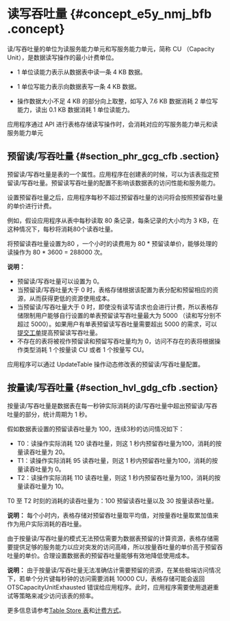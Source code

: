 # 读写吞吐量 {#concept_e5y_nmj_bfb .concept}

读/写吞吐量的单位为读服务能力单元和写服务能力单元，简称 CU （Capacity Unit），是数据读写操作的最小计费单位。

-   1 单位读能力表示从数据表中读一条 4 KB 数据。

-   1 单位写能力表示向数据表写一条 4 KB 数据。

-   操作数据大小不足 4 KB 的部分向上取整，如写入 7.6 KB 数据消耗 2 单位写能力，读出 0.1 KB 数据消耗 1 单位读能力。


应用程序通过 API 进行表格存储读写操作时，会消耗对应的写服务能力单元和读服务能力单元

## 预留读/写吞吐量 {#section_phr_gcg_cfb .section}

预留读/写吞吐量是表的一个属性。应用程序在创建表的时候，可以为该表指定预留读/写吞吐量。预留读写吞吐量的配置不影响该数据表的访问性能和服务能力。

设置预留吞吐量之后，应用程序每秒不超过预留吞吐量的访问将会按照预留吞吐量的单价进行计费。

例如，假设应用程序从表中每秒读取 80 条记录，每条记录的大小均为 3 KB，在这种情况下，每秒将消耗80个读吞吐量。

将预留读吞吐量设置为80 ，一个小时的读费用为 80 \* 预留读单价，能够处理的读操作为 80 \* 3600 = 288000 次。

**说明：** 

-   预留读/写吞吐量可以设置为 0。
-   当预留读/写吞吐量大于 0 时，表格存储根据该配置为表分配和预留相应的资源，从而获得更低的资源使用成本。
-   当预留读/写吞吐量大于 0 时，即使没有读写请求也会进行计费，所以表格存储限制用户能够自行设置的单表预留读写吞吐量最大为 5000 （读和写分别不超过 5000）。如果用户有单表预留读写吞吐量需要超出 5000 的需求，可以[提交工单](https://workorder-intl.console.aliyun.com/#/ticket/createIndex)提高预留读写吞吐量。
-   不存在的表将被视作预留读和预留写吞吐量均为 0，访问不存在的表将根据操作类型消耗 1 个按量读 CU 或者 1 个按量写 CU。

应用程序可以通过 UpdateTable 操作动态修改表的预留读/写吞吐量配置。

## 按量读/写吞吐量 {#section_hvl_gdg_cfb .section}

按量读/写吞吐量是数据表在每一秒钟实际消耗的读/写吞吐量中超出预留读/写吞吐量的部分，统计周期为 1 秒。

假如数据表设置的预留读吞吐量为 100，连续3秒的访问情况如下：

-   T0：读操作实际消耗 120 读吞吐量，则这 1 秒内预留吞吐量为100，消耗的按量读吞吐量为 20。
-   T1：读操作实际消耗 95 读吞吐量，则这 1 秒内预留吞吐量为100，消耗的按量读吞吐量为 0。
-   T2：读操作实际消耗 110 读吞吐量，则这 1 秒内预留吞吐量为100，消耗的按量读吞吐量为 10。

T0 至 T2 时刻的消耗的读吞吐量为：100 预留读吞吐量以及 30 按量读吞吐量。

**说明：** 每个小时内，表格存储对预留吞吐量取平均值，对按量吞吐量取累加值来作为用户实际消耗的吞吐量。

由于按量读/写吞吐量的模式无法预估需要为数据表预留的计算资源，表格存储需要提供足够的服务能力以应对突发的访问高峰，所以按量吞吐量的单价高于预留吞吐量的单价。合理设置数据表的预留吞吐量能够有效地降低使用成本。

**说明：** 由于按量读/写吞吐量无法准确估计需要预留的资源，在某些极端访问情况下，若单个分片键每秒钟的访问需要消耗 10000 CU，表格存储可能会返回 OTSCapacityUnitExhausted 错误给应用程序。此时，应用程序需要使用退避重试等策略来减少访问该表的频率。

更多信息请参考[Table Store 表](../../../../intl.zh-CN/产品功能/表格存储的表.md#)和[计费方式](../../../../intl.zh-CN/产品定价/计量项和计费说明.md#)。

